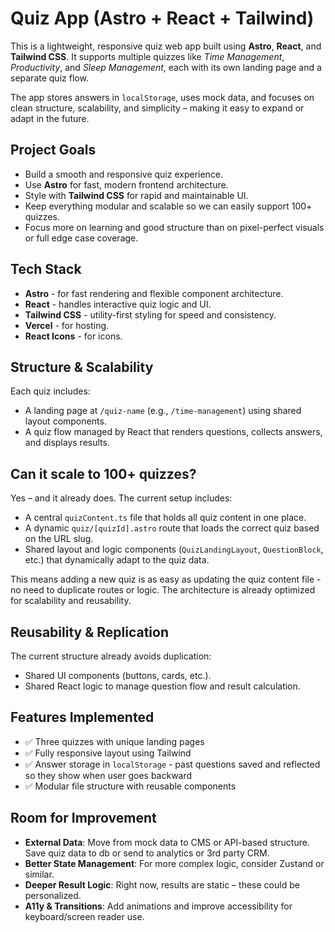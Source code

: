 # Quiz App (Astro + React + Tailwind)

This is a lightweight, responsive quiz web app built using **Astro**, **React**, and **Tailwind CSS**. It supports multiple quizzes like _Time Management_, _Productivity_, and _Sleep Management_, each with its own landing page and a separate quiz flow.

The app stores answers in `localStorage`, uses mock data, and focuses on clean structure, scalability, and simplicity – making it easy to expand or adapt in the future.

## Project Goals

- Build a smooth and responsive quiz experience.
- Use **Astro** for fast, modern frontend architecture.
- Style with **Tailwind CSS** for rapid and maintainable UI.
- Keep everything modular and scalable so we can easily support 100+ quizzes.
- Focus more on learning and good structure than on pixel-perfect visuals or full edge case coverage.

## Tech Stack

- **Astro** - for fast rendering and flexible component architecture.
- **React** - handles interactive quiz logic and UI.
- **Tailwind CSS** - utility-first styling for speed and consistency.
- **Vercel** - for hosting.
- **React Icons** - for icons.

## Structure & Scalability

Each quiz includes:

- A landing page at `/quiz-name` (e.g., `/time-management`) using shared layout components.
- A quiz flow managed by React that renders questions, collects answers, and displays results.

## Can it scale to 100+ quizzes?

Yes – and it already does. The current setup includes:

- A central `quizContent.ts` file that holds all quiz content in one place.
- A dynamic `quiz/[quizId].astro` route that loads the correct quiz based on the URL slug.
- Shared layout and logic components (`QuizLandingLayout`, `QuestionBlock`, etc.) that dynamically adapt to the quiz data.

This means adding a new quiz is as easy as updating the quiz content file - no need to duplicate routes or logic. The architecture is already optimized for scalability and reusability.

## Reusability & Replication

The current structure already avoids duplication:

- Shared UI components (buttons, cards, etc.).
- Shared React logic to manage question flow and result calculation.

## Features Implemented

- ✅ Three quizzes with unique landing pages
- ✅ Fully responsive layout using Tailwind
- ✅ Answer storage in `localStorage` - past questions saved and reflected so they show when user goes backward
- ✅ Modular file structure with reusable components

## Room for Improvement

- **External Data**: Move from mock data to CMS or API-based structure. Save quiz data to db or send to analytics or 3rd party CRM.
- **Better State Management**: For more complex logic, consider Zustand or similar.
- **Deeper Result Logic**: Right now, results are static – these could be personalized.
- **A11y & Transitions**: Add animations and improve accessibility for keyboard/screen reader use.
